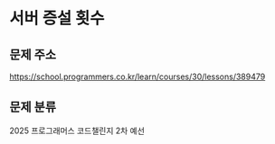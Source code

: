 # 서버 증설 횟수
## 문제 주소
https://school.programmers.co.kr/learn/courses/30/lessons/389479

## 문제 분류
2025 프로그래머스 코드챌린지 2차 예선
